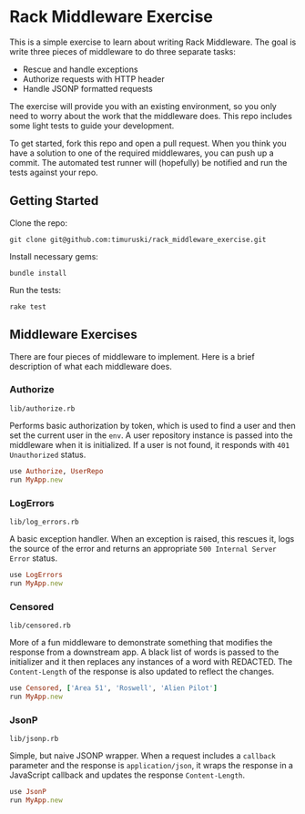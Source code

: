 # Rack Middleware Exercise

This is a simple exercise to learn about writing Rack Middleware. The goal is
write three pieces of middleware to do three separate tasks:

  - Rescue and handle exceptions
  - Authorize requests with HTTP header
  - Handle JSONP formatted requests

The exercise will provide you with an existing environment, so you only need to
worry about the work that the middleware does. This repo includes some light
tests to guide your development.

To get started, fork this repo and open a pull request. When you think you have
a solution to one of the required middlewares, you can push up a commit. The
automated test runner will (hopefully) be notified and run the tests against
your repo.


## Getting Started

Clone the repo:

    git clone git@github.com:timuruski/rack_middleware_exercise.git

Install necessary gems:

    bundle install

Run the tests:

    rake test


## Middleware Exercises

There are four pieces of middleware to implement. Here is a brief description of
what each middleware does.

### Authorize

`lib/authorize.rb`

Performs basic authorization by token, which is used to find a user and then set
the current user in the `env`. A user repository instance is passed into the
middleware when it is initialized. If a user is not found, it responds with `401
Unauthorized` status.

```ruby
use Authorize, UserRepo
run MyApp.new
```

### LogErrors

`lib/log_errors.rb`

A basic exception handler. When an exception is raised, this rescues it, logs
the source of the error and returns an appropriate `500 Internal Server Error`
status.

```ruby
use LogErrors
run MyApp.new
```

### Censored

`lib/censored.rb`

More of a fun middleware to demonstrate something that modifies the response
from a downstream app. A black list of words is passed to the initializer and it
then replaces any instances of a word with REDACTED. The `Content-Length` of the
response is also updated to reflect the changes.

```ruby
use Censored, ['Area 51', 'Roswell', 'Alien Pilot']
run MyApp.new
```


### JsonP

`lib/jsonp.rb`

Simple, but naive JSONP wrapper. When a request includes a `callback` parameter
and the response is `application/json`, it wraps the response in a JavaScript
callback and updates the response `Content-Length`.

```ruby
use JsonP
run MyApp.new
```
